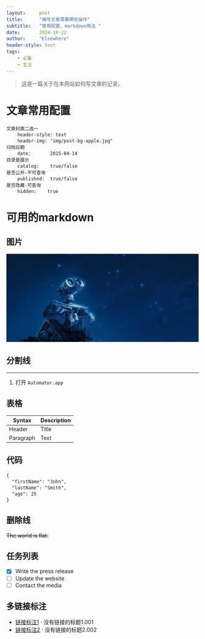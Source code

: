 ```yaml
---
layout: 	post
title: 		"编写文章需要哪些操作"
subtitle: 	"常用配置、markdown用法 "
date:       2024-10-22
author: 	"Elsewhere"
header-style: text
tags:
    - 必备
    - 生活
---
```


> 这是一篇关于在本网站如何写文章的记录。



# 文章常用配置

```
文章封面二选一
	header-style: text
	header-img: "img/post-bg-apple.jpg"
归档日期	
	date:       2015-04-14
目录是展示	
	catalog:    true/false
是否公开-不可查询	
	published:  true/false
是否隐藏-可查询
	hidden:    true
```



# 可用的markdown

## 图片

![img](/img/post-bg-apple.jpg)



## 分割线

---

1. 打开 `Automator.app`



## 表格

| Syntax    | Description |
| --------- | ----------- |
| Header    | Title       |
| Paragraph | Text        |

## 代码
```
{
  "firstName": "John",
  "lastName": "Smith",
  "age": 25
}
```


## 删除线

~~The world is flat.~~

## 任务列表

- [x] Write the press release
- [ ] Update the website
- [ ] Contact the media

## 多链接标注

- [链接标注1][1] · 没有链接的标题1.001
- [链接标注2][2] · 没有链接的标题2.002

[1]: https://reactjs.org/blog/2022/06/15/react-labs-what-we-have-been-working-on-june-2022.html
[2]: https://www.bilibili.com/video/BV1LY411Q7hC/?spm_id_from=333.999.0.0
